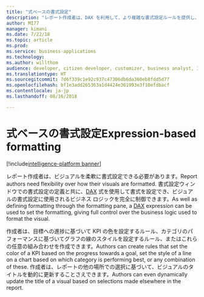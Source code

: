 ```yaml
---
title: "式ベースの書式設定"
description: "レポート作成者は、DAX を利用して、より複雑な書式設定ルールを提供し、書式設定オプションとテキスト ボックスのスタイルを動的に設定できます。"
author: MI77
manager: kimani
ms.date: 7/22/18
ms.topic: article
ms.prod: 
ms.service: business-applications
ms.technology: 
ms.author: willthom
audience: developer, citizen developer, customizer, business analyst, IT pro
ms.translationtype: HT
ms.sourcegitcommit: 7d6f339c1e92c937c47306db6da360eb8fdd5d77
ms.openlocfilehash: bf1e3add265363a1d4424e361993e3f10efdbacf
ms.contentlocale: ja-jp
ms.lasthandoff: 08/16/2018

---
```


# <a name="expression-based-formatting"></a><span data-ttu-id="fcaed-103">式ベースの書式設定</span><span class="sxs-lookup"><span data-stu-id="fcaed-103">Expression-based formatting</span></span>

[!include[intelligence-platform banner](../../includes/intelligence-platform.md)]

<span data-ttu-id="fcaed-104">レポート作成者は、ビジュアルを柔軟に書式設定できる必要があります。</span><span class="sxs-lookup"><span data-stu-id="fcaed-104">Report authors need flexibility over how their visuals are formatted.</span></span> <span data-ttu-id="fcaed-105">書式設定ウィンドウでの書式設定の定義と共に、[DAX](https://docs.microsoft.com/power-bi/desktop-quickstart-learn-dax-basics) 式を使用して書式を設定でき、ビジュアルの書式設定に使用されるビジネス ロジックを完全に制御できます。</span><span class="sxs-lookup"><span data-stu-id="fcaed-105">As well as defining formatting through the formatting pane, a [DAX](https://docs.microsoft.com/power-bi/desktop-quickstart-learn-dax-basics) expression can be used to set the formatting, giving full control over the business logic used to format the visual.</span></span>


<span data-ttu-id="fcaed-106">作成者は、目標への進捗に基づいて KPI の色を設定するルール、カテゴリのパフォーマンスに基づいてグラフの線のスタイルを設定するルール、またはこれらの任意の組み合わせを作成できます。</span><span class="sxs-lookup"><span data-stu-id="fcaed-106">Authors can create rules that set the color of a KPI based on the progress towards a goal, set the style of a line on a chart based on which category is performing best, or any combination of these.</span></span> <span data-ttu-id="fcaed-107">作成者は、レポートの他の場所での選択に基づいて、ビジュアルのタイトルを動的に更新することさえできます。</span><span class="sxs-lookup"><span data-stu-id="fcaed-107">Authors can even dynamically update the title of a visual based on selections made elsewhere in the report.</span></span>

<!--
### Who uses this feature
This feature is intended for report developers. It works without any additional setup. 
## Status
### Development status
In development
#### Target timeframe
October ‘18
-->

